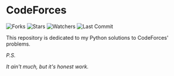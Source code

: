 # CodeForces
![Forks](https://img.shields.io/github/forks/deveshbajpai19/CodeForces.svg)
![Stars](https://img.shields.io/github/stars/deveshbajpai19/CodeForces.svg)
![Watchers](https://img.shields.io/github/watchers/deveshbajpai19/CodeForces.svg)
![Last Commit](https://img.shields.io/github/last-commit/deveshbajpai19/CodeForces.svg)

This repository is dedicated to my Python solutions to CodeForces' problems.



_P.S._

_It ain't much, but it's honest work._
